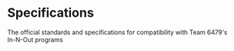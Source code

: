 # Specifications

The official standards and specifications for compatibility with Team 6479's In-N-Out programs